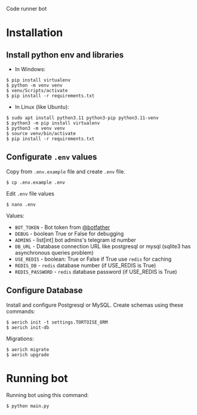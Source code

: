 Code runner bot

# Installation
## Install python env and libraries

- In Windows:
```shell
$ pip install virtualenv
$ python -m venv venv
$ venv/Scripts/activate
$ pip install -r requirements.txt
```

- In Linux (like Ubuntu):

```shell
$ sudo apt install python3.11 python3-pip python3.11-venv
$ python3 -m pip install virtualenv
$ python3 -m venv venv
$ source venv/bin/activate
$ pip install -r requirements.txt
```

## Configurate `.env` values
Copy from `.env.example` file and create `.env` file.
```shell
$ cp .env.example .env
```

Edit `.env` file values
```shell
$ nano .env
```
Values:
 - `BOT_TOKEN` - Bot token from [@botfather](https://t.me/botfather)
 - `DEBUG` - boolean True or False for debugging
 - `ADMINS` - list[int] bot admins's telegram id number
 - `DB_URL` - Database connection URL like postgresql or mysql (sqlite3 has asynchronous queries problem)
 - `USE_REDIS` - boolean: True or False if True use `redis` for caching
 - `REDIS_DB` - `redis` database number (if USE_REDIS is True)
 - `REDIS_PASSWORD` - `redis` database password (if USE_REDIS is True)

## Configure Database
Install and configure Postgresql or MySQL. Create schemas using these commands:
```shell
$ aerich init -t settings.TORTOISE_ORM
$ aerich init-db
```
Migrations:
```shell
$ aerich migrate
$ aerich upgrade
```

# Running bot
Running bot using this command:
```shell
$ python main.py
```